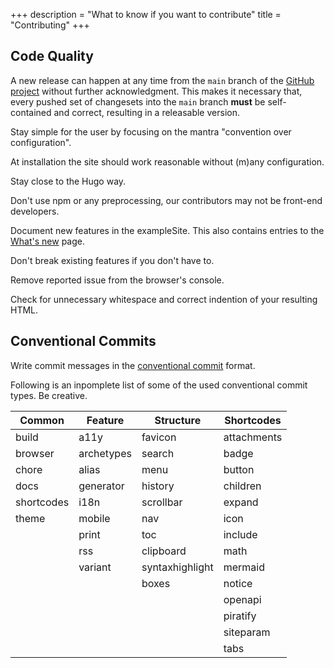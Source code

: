 +++
description = "What to know if you want to contribute"
title = "Contributing"
+++

## Code Quality

A new release can happen at any time from the `main` branch of the [GitHub project](https://github.com/McShelby/hugo-theme-relearn) without further acknowledgment. This makes it necessary that, every pushed set of changesets into the `main` branch **must** be self-contained and correct, resulting in a releasable version.

Stay simple for the user by focusing on the mantra "convention over configuration".

At installation the site should work reasonable without (m)any configuration.

Stay close to the Hugo way.

Don't use npm or any preprocessing, our contributors may not be front-end developers.

Document new features in the exampleSite. This also contains entries to the [What's new](introduction/releasenotes) page.

Don't break existing features if you don't have to.

Remove reported issue from the browser's console.

Check for unnecessary whitespace and correct indention of your resulting HTML.

## Conventional Commits

Write commit messages in the [conventional commit](https://www.conventionalcommits.org/en/v1.0.0/) format.

Following is an inpomplete list of some of the used conventional commit types. Be creative.

| Common     | Feature    | Structure       | Shortcodes  |
|------------|------------|-----------------|-------------|
| build      | a11y       | favicon         | attachments |
| browser    | archetypes | search          | badge       |
| chore      | alias      | menu            | button      |
| docs       | generator  | history         | children    |
| shortcodes | i18n       | scrollbar       | expand      |
| theme      | mobile     | nav             | icon        |
|            | print      | toc             | include     |
|            | rss        | clipboard       | math        |
|            | variant    | syntaxhighlight | mermaid     |
|            |            | boxes           | notice      |
|            |            |                 | openapi     |
|            |            |                 | piratify    |
|            |            |                 | siteparam   |
|            |            |                 | tabs        |
